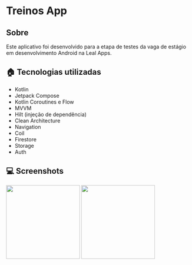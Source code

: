 # Treinos App

## Sobre

Este aplicativo foi desenvolvido para a etapa de testes da vaga de estágio em desenvolvimento Android na Leal Apps.


## 🏠 Tecnologias utilizadas

<ul>
  <li>Kotlin</li>
  <li>Jetpack Compose</li>
  <li>Kotlin Coroutines e Flow</li>
  <li>MVVM</li>
  <li>Hilt (injeção de dependência)</li>
  <li>Clean Architecture</li>
  <li>Navigation</li>
  <li>Coil</li>
  <li>Firestore</li>
  <li>Storage</li>
  <li>Auth</li>

</ul>



## 💻 Screenshots

<p float="left">

 <img src="" width="200" />

 <img src="" width="200" /> 

</p>




